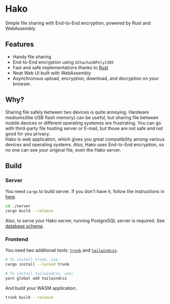 # Hako
Simple file sharing with End-to-End encryption, powered by Rust and WebAssembly

## Features
* Handy file sharing
* End-to-End encryption using `XChacha20Poly1305`
* Fast and safe implementations thanks to [Rust](https://www.rust-lang.org/)
* Neat Web UI built with WebAssembly
* Asynchronous upload, encryption, download, and decryption on your browser.

## Why?
Sharing file safely between two devices is quite annoying. Hardware mediums(like USB flash memory) can be useful, but sharing file between mobile devices or different operating systemss are frustrating.
You can go with third-party file hosting server or E-mail, but those are not safe and not good for you privacy.  
Hako is web application, which gives you great compatibility among various devices and operating systems. Also, Hako uses End-to-End encryption, so no one can see your original file, even the Hako server.

## Build
### Server
You need `cargo` to build server. If you don't have it, follow the instructions in [here](https://www.rust-lang.org/tools/install).
```sh
cd ./server
cargo build --release
```
Also, to serve your Hako server, running PostgreSQL server is required. See [database schema](./server/schema.sql).

### Frontend
You need two additional tools: [`trunk`](https://trunkrs.dev/) and [`tailwindcss`](https://tailwindcss.com/).
```sh
# To install trunk, use:
cargo install --locked trunk

# To install tailwindcss, use:
yarn global add tailwindcss
```

And build your WASM application.
```sh
trunk build --release
```
